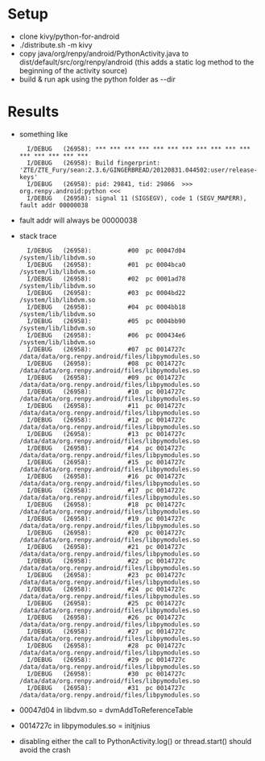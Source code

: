 # Setup
- clone kivy/python-for-android
- ./distribute.sh -m kivy
- copy java/org/renpy/android/PythonActivity.java to dist/default/src/org/renpy/android (this adds a static log method to the beginning of the activity source)
- build & run apk using the python folder as --dir

# Results
- something like

		I/DEBUG   (26958): *** *** *** *** *** *** *** *** *** *** *** *** *** *** *** ***
		I/DEBUG   (26958): Build fingerprint: 'ZTE/ZTE_Fury/sean:2.3.6/GINGERBREAD/20120831.044502:user/release-keys'
		I/DEBUG   (26958): pid: 29841, tid: 29866  >>> org.renpy.android:python <<<
		I/DEBUG   (26958): signal 11 (SIGSEGV), code 1 (SEGV_MAPERR), fault addr 00000038

- fault addr will always be 00000038
- stack trace

		I/DEBUG   (26958):          #00  pc 00047d04  /system/lib/libdvm.so
		I/DEBUG   (26958):          #01  pc 0004bca0  /system/lib/libdvm.so
		I/DEBUG   (26958):          #02  pc 0001ad78  /system/lib/libdvm.so
		I/DEBUG   (26958):          #03  pc 0004bd22  /system/lib/libdvm.so
		I/DEBUG   (26958):          #04  pc 0004bb18  /system/lib/libdvm.so
		I/DEBUG   (26958):          #05  pc 0004bb90  /system/lib/libdvm.so
		I/DEBUG   (26958):          #06  pc 000434e6  /system/lib/libdvm.so
		I/DEBUG   (26958):          #07  pc 0014727c  /data/data/org.renpy.android/files/libpymodules.so
		I/DEBUG   (26958):          #08  pc 0014727c  /data/data/org.renpy.android/files/libpymodules.so
		I/DEBUG   (26958):          #09  pc 0014727c  /data/data/org.renpy.android/files/libpymodules.so
		I/DEBUG   (26958):          #10  pc 0014727c  /data/data/org.renpy.android/files/libpymodules.so
		I/DEBUG   (26958):          #11  pc 0014727c  /data/data/org.renpy.android/files/libpymodules.so
		I/DEBUG   (26958):          #12  pc 0014727c  /data/data/org.renpy.android/files/libpymodules.so
		I/DEBUG   (26958):          #13  pc 0014727c  /data/data/org.renpy.android/files/libpymodules.so
		I/DEBUG   (26958):          #14  pc 0014727c  /data/data/org.renpy.android/files/libpymodules.so
		I/DEBUG   (26958):          #15  pc 0014727c  /data/data/org.renpy.android/files/libpymodules.so
		I/DEBUG   (26958):          #16  pc 0014727c  /data/data/org.renpy.android/files/libpymodules.so
		I/DEBUG   (26958):          #17  pc 0014727c  /data/data/org.renpy.android/files/libpymodules.so
		I/DEBUG   (26958):          #18  pc 0014727c  /data/data/org.renpy.android/files/libpymodules.so
		I/DEBUG   (26958):          #19  pc 0014727c  /data/data/org.renpy.android/files/libpymodules.so
		I/DEBUG   (26958):          #20  pc 0014727c  /data/data/org.renpy.android/files/libpymodules.so
		I/DEBUG   (26958):          #21  pc 0014727c  /data/data/org.renpy.android/files/libpymodules.so
		I/DEBUG   (26958):          #22  pc 0014727c  /data/data/org.renpy.android/files/libpymodules.so
		I/DEBUG   (26958):          #23  pc 0014727c  /data/data/org.renpy.android/files/libpymodules.so
		I/DEBUG   (26958):          #24  pc 0014727c  /data/data/org.renpy.android/files/libpymodules.so
		I/DEBUG   (26958):          #25  pc 0014727c  /data/data/org.renpy.android/files/libpymodules.so
		I/DEBUG   (26958):          #26  pc 0014727c  /data/data/org.renpy.android/files/libpymodules.so
		I/DEBUG   (26958):          #27  pc 0014727c  /data/data/org.renpy.android/files/libpymodules.so
		I/DEBUG   (26958):          #28  pc 0014727c  /data/data/org.renpy.android/files/libpymodules.so
		I/DEBUG   (26958):          #29  pc 0014727c  /data/data/org.renpy.android/files/libpymodules.so
		I/DEBUG   (26958):          #30  pc 0014727c  /data/data/org.renpy.android/files/libpymodules.so
		I/DEBUG   (26958):          #31  pc 0014727c  /data/data/org.renpy.android/files/libpymodules.so

- 00047d04 in libdvm.so = dvmAddToReferenceTable
- 0014727c in libpymodules.so = initjnius
- disabling either the call to PythonActivity.log() or thread.start() should avoid the crash
